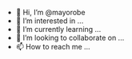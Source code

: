 - 👋 Hi, I’m @mayorobe
- 👀 I’m interested in ...
- 🌱 I’m currently learning ...
- 💞️ I’m looking to collaborate on ...
- 📫 How to reach me ...

<!---
mayorobe/mayorobe is a ✨ special ✨ repository because its `README.md` (this file) appears on your GitHub profile.
You can click the Preview link to take a look at your changes.
--->
